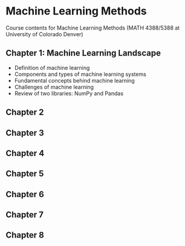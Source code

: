 # Machine Learning Methods
Course contents for Machine Learning Methods (MATH 4388/5388 at University of Colorado Denver)
## Chapter 1: Machine Learning Landscape 
- Definition of machine learning
- Components and types of machine learning systems
- Fundamental concepts behind machine learning
- Challenges of machine learning
- Review of two libraries: NumPy and Pandas 

## Chapter 2

## Chapter 3

## Chapter 4

## Chapter 5

## Chapter 6

## Chapter 7

## Chapter 8
